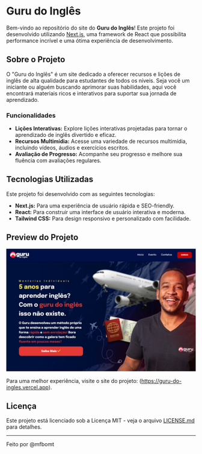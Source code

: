 # Guru do Inglês

Bem-vindo ao repositório do site do **Guru do Inglês**! Este projeto foi desenvolvido utilizando [Next.js](https://nextjs.org/), uma framework de React que possibilita performance incrível e uma ótima experiência de desenvolvimento.

## Sobre o Projeto

O "Guru do Inglês" é um site dedicado a oferecer recursos e lições de inglês de alta qualidade para estudantes de todos os níveis. Seja você um iniciante ou alguém buscando aprimorar suas habilidades, aqui você encontrará materiais ricos e interativos para suportar sua jornada de aprendizado.

### Funcionalidades

- **Lições Interativas:** Explore lições interativas projetadas para tornar o aprendizado de inglês divertido e eficaz.
- **Recursos Multimídia:** Acesse uma variedade de recursos multimídia, incluindo vídeos, áudios e exercícios escritos.
- **Avaliação de Progresso:** Acompanhe seu progresso e melhore sua fluência com avaliações regulares.

## Tecnologias Utilizadas

Este projeto foi desenvolvido com as seguintes tecnologias:

- **Next.js:** Para uma experiência de usuário rápida e SEO-friendly.
- **React:** Para construir uma interface de usuário interativa e moderna.
- **Tailwind CSS:** Para design responsivo e personalizado com facilidade.

## Preview do Projeto

![Guru do Inglês Site Preview](guruScreenShoot.jpg)

Para uma melhor experiência, visite o site do projeto: (https://guru-do-ingles.vercel.app).

## Licença

Este projeto está licenciado sob a Licença MIT - veja o arquivo [LICENSE.md](LICENSE.md) para detalhes.

---

Feito por @mfbomt
